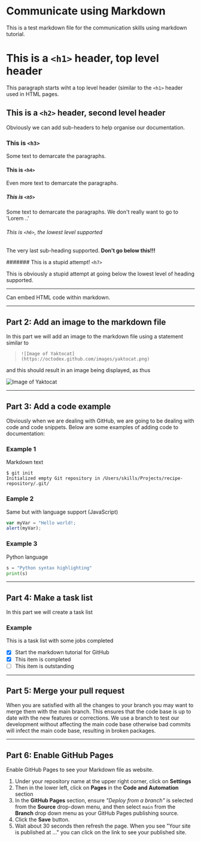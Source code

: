 # Communicate using Markdown
This is a test markdown file for the communication skills using markdown tutorial.

# This is a `<h1>` header, top level header
This paragraph starts wiht a top level header (similar to the `<h1>` header used in HTML pages.

## This is a `<h2>` header, second level header
Obviously we can add sub-headers to help organise our documentation.

### This is `<h3>`
Some text to demarcate the paragraphs.

#### This is `<h4>`
Even more text to demarcate the paragraphs.

##### This is `<h5>`
Some text to demarcate the paragraphs. We don't really want to go to 'Lorem ..'

###### This is `<h6>`, the lowest level supported
The very last sub-heading supported. **Don't go below this!!!**

####### This is a stupid attempt! `<h7>`

This is obviously a stupid attempt at going below the lowest level of heading supported.
<hr>
Can embed HTML code within markdown.
<hr>

## Part 2: Add an image to the markdown file
In this part we will add an image to the markdown file using a statement similar to

 >`![Image of Yaktocat](https://octodex.github.com/images/yaktocat.png)`
 
and this should result in an image being displayed, as thus

![Image of Yaktocat](https://github.com/user-attachments/assets/7ed10dff-5549-453e-8cb8-7f46a04e61fd)

<hr>

## Part 3: Add a code example
Obviously when we are dealing with GitHub, we are going to be dealing with code and code snippets. Below are some examples of
adding code to documentation:

### Example 1
Markdown text
```
$ git init
Initialized empty Git repository in /Users/skills/Projects/recipe-repository/.git/
```

### Eample 2
Same but with language support (JavaScript)
```javascript
var myVar = "Hello world!;
alert(myVar);
```

### Example 3
Python language
```python
s = "Python syntax highlighting"
print(s)
```

---
## Part 4: Make a task list
In this part we will create a task list

### Example
This is a task list with some jobs completed

 - [x] Start the markdown tutorial for GitHub
 - [x] This item is completed
 - [ ] This item is outstanding

***
## Part 5: Merge your pull request
When you are satisfied with all the changes to your branch you may want to merge them with the main branch. This ensures that the code base is up to date with the new features or corrections. We use a branch to test our development without affecting the main code base otherwise bad commits will infect the main code base, resulting in broken packages.

___
## Part 6: Enable GitHub Pages
Enable GitHub Pages to see your Markdown file as website.
1. Under your repository name at the upper right corner, click on **Settings**
2. Then in the lower left, click on **Pages** in the **Code and Automation** section
3. In the **GitHub Pages** section, ensure _"Deploy from a branch"_ is selected from the **Source** drop-down menu, and then select `main` from the **Branch** drop down menu as your GitHub Pages publishing source.
4. Click the **Save** button.
5. Wait about 30 seconds then refresh the page. When you see "Your site is published at ..." you can click on the link to see your published site.
